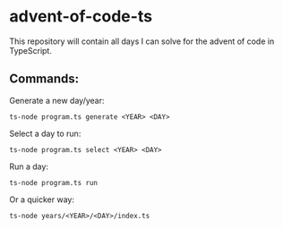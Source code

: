 # advent-of-code-ts
This repository will contain all days I can solve for the advent of code in TypeScript.

## Commands:
Generate a new day/year:

`ts-node program.ts generate <YEAR> <DAY>`

Select a day to run:

`ts-node program.ts select <YEAR> <DAY>`

Run a day:

`ts-node program.ts run`

Or a quicker way:

`ts-node years/<YEAR>/<DAY>/index.ts`